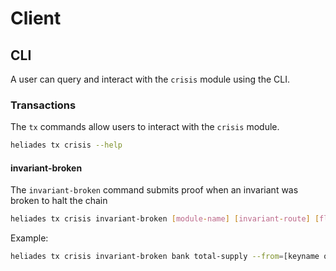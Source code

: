 # Client

## CLI

A user can query and interact with the `crisis` module using the CLI.

### Transactions

The `tx` commands allow users to interact with the `crisis` module.

```bash
heliades tx crisis --help
```

#### invariant-broken

The `invariant-broken` command submits proof when an invariant was broken to halt the chain

```bash
heliades tx crisis invariant-broken [module-name] [invariant-route] [flags]
```

Example:

```bash
heliades tx crisis invariant-broken bank total-supply --from=[keyname or address]
```
